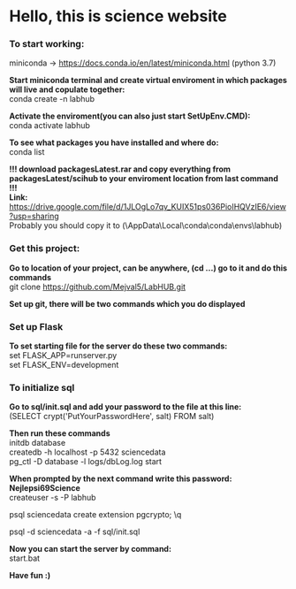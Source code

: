 # Hello, this is science website  

### To start working:
miniconda -> https://docs.conda.io/en/latest/miniconda.html (python 3.7)

**Start miniconda terminal and create virtual enviroment in which packages will live and copulate together:**  
conda create -n labhub

**Activate the enviroment(you can also just start SetUpEnv.CMD):**  
conda activate labhub

**To see what packages you have installed and where do:**  
conda list

**!!! download packagesLatest.rar and copy everything from packagesLatest/scihub to your enviroment location from last command !!!**  
**Link:** https://drive.google.com/file/d/1JLOgLo7qv_KUIX51ps036PioIHQVzIE6/view?usp=sharing  
Probably you should copy it to (\AppData\Local\conda\conda\envs\labhub)

### Get this project:  
**Go to location of your project, can be anywhere, (cd ...) go to it and do this commands**  
git clone https://github.com/Mejval5/LabHUB.git

**Set up git, there will be two commands which you do displayed**  

### Set up Flask  

**To set starting file for the server do these two commands:**  
set FLASK_APP=runserver.py  
set FLASK_ENV=development

### To initialize sql
**Go to sql/init.sql and add your password to the file at this line:**  
(SELECT crypt('PutYourPasswordHere', salt) FROM salt)

**Then run these commands**  
initdb database  
createdb -h localhost -p 5432 sciencedata  
pg_ctl -D database -l logs/dbLog.log start  

**When prompted by the next command write this password: Nejlepsi69Science**  
createuser -s -P labhub

psql sciencedata
create extension pgcrypto;
\q

psql -d sciencedata -a -f sql/init.sql

**Now you can start the server by command:**  
start.bat

**Have fun :)**  
